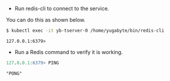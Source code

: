 

* Run redis-cli to connect to the service.

You can do this as shown below.

```sh
$ kubectl exec -it yb-tserver-0 /home/yugabyte/bin/redis-cli
```

```
127.0.0.1:6379> 
```

* Run a Redis command to verify it is working.

```sql
127.0.0.1:6379> PING
```

```
"PONG"
```
